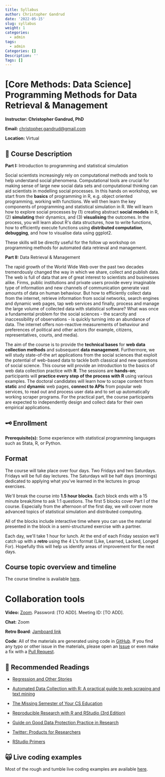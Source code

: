 ```yaml
---
title: Syllabus
author: Christopher Gandrud
date: '2022-05-15'
slug: syllabus
weight: 1
categories:
  - admin
tags:
  - admin
Categories: []
Description: ''
Tags: []
---
```


# \[Core Methods: Data Science\] Programming Methods for Data Retrieval & Management

**Instructor: Christopher Gandrud, PhD**

**Email:** [christopher.gandrud\@gmail.com](mailto:christopher.gandrud@gmail.com)

**Location:** Virtual

## 📜 Course Description

**Part I:** Introduction to programming and statistical simulation

Social scientists increasingly rely on computational methods and tools to help understand social phenomena. Computational tools are crucial for making sense of large new social data sets and computational thinking can aid scientists in modelling social processes. In this hands on workshop, we start from the **basics** of programming in R, e.g. object oriented programming, working with functions. We will then learn the key components of programming and statistical simulation in R. We will learn how to explore social processes by (1) creating abstract **social models** in R, (2) **simulating** their dynamics, and (3) **visualising** the outcomes. In the process, you will learn about R's data structures, how to write functions, how to efficiently execute functions using **distributed computation**, **debugging**, and how to visualise data using ggplot2.

These skills will be directly useful for the follow up workshop on programming methods for automated data retrieval and management.

**Part II:** Data Retrieval & Management

The rapid growth of the World Wide Web over the past two decades tremendously changed the way in which we share, collect and publish data. The web is full of data that are of great interest to scientists and businesses alike. Firms, public institutions and private users provide every imaginable type of information and new channels of communication generate vast amounts of data on human behaviour. But how to efficiently collect data from the internet, retrieve information from social networks, search engines and dynamic web pages, tap web services and finally, process and manage the large volume of collected data with statistical software? What was once a fundamental problem for the social sciences - the scarcity and inaccessibility of observations - is quickly turning into an abundance of data. The internet offers non-reactive measurements of behaviour and preferences of political and other actors (for example, citizens, representatives, courts, and media).

The aim of the course is to provide the **technical bases** for **web data collection methods** and subsequent **data management**. Furthermore, we will study state-of-the art applications from the social sciences that exploit the potential of web-based data to tackle both classical and new questions of social science. This course will provide an introduction to the basics of web data collection practice with **R**. The sessions are **hands-on**; participants will **practice every step of the process with R** using various examples. The doctoral candidates will learn how to scrape content from **static** and **dynamic** web pages, **connect to APIs** from popular web services, to read out and process user data and to set up automatically working scraper programs. For the practical part, the course participants are expected to independently design and collect data for their own empirical applications.

## 🗝 Enrollment

**Prerequisite(s):** Some experience with statistical programming languages such as Stata, R, or Python.

## Format

The course will take place over four days. Two Fridays and two Saturdays. Fridays will be full day lectures. The Saturdays will be half days (mornings) dedicated to applying what you've learned in the lectures in group exercises.

We'll break the course into **1.5 hour blocks**. Each block ends with a 15 minute break/time to ask 1:1 questions. The first 5 blocks cover Part I of the course. Especially from the afternoon of the first day, we will cover more advanced topics of statistical simulation and distributed computing.

All of the blocks include interactive time where you can use the material presented in the block in a semi-structured exercise with a partner.

Each day, we'll take 1 hour for lunch. At the end of each Friday session we'll catch up with a **retro** using the 4 L's format (Like, Learned, Lacked, Longed For). Hopefully this will help us identify areas of improvement for the next days.

## Course topic overview and timeline

The course timeline is available [here](https://www.notion.so/fcbe957300b7491da31519496ce2591c?v=1dabef0c5ec74aaa8fd7a57f0afa53b9).

# Collaboration tools

<!-- **Integrated Developer Environment:** [RStudio Cloud](https://rstudio.cloud/project/1140732) -->

**Video:** [Zoom](). Password: [TO ADD]. Meeting ID: [TO ADD].

**Chat:** Zoom

**Retro Board**: [Jamboard link](https://jamboard.google.com/d/1crAsUWObg4urRGkFDNGFeyhngjcWSim1VZLb3bvEtNc/edit?usp=sharing)

**Code**: All of the materials are generated using code in [GitHub](https://github.com/christophergandrud/intro-data-retrieval-management/tree/website). If you find any typo or other issue in the materials, please open an [Issue](https://github.com/christophergandrud/intro-data-retrieval-management/issues) or even make a fix with a [Pull Request](https://docs.github.com/en/github/collaborating-with-issues-and-pull-requests/proposing-changes-to-your-work-with-pull-requests/about-pull-requests).

## 📖 Recommended Readings

-   [Regression and Other Stories](https://avehtari.github.io/ROS-Examples/)

-   [Automated Data Collection with R: A practical guide to web scraping and text mining](https://onlinelibrary.wiley.com/doi/book/10.1002/9781118834732)

-   [The Missing Semester of Your CS Education](https://missing.csail.mit.edu/)

-   [Reproducible Research with R and RStudio (3rd Edition)](https://brave-pasteur-c09ffa.netlify.app/slides/code/bookdown.pdf)

-   [Guide on Good Data Protection Practice in Research](https://www.eui.eu/Documents/ServicesAdmin/DeanOfStudies/ResearchEthics/Guide-Data-Protection-Research.pdf)

-   [Twitter: Products for Researchers](https://developer.twitter.com/en/use-cases/academic-researchers/products-for-researchers)

-   [RStudio Primers](https://rstudio.cloud/learn/primers)

## 🙀 Live coding examples

Most of the rough and tumble live coding examples are available [here](https://github.com/christophergandrud/hu-live-coding-course-examples).
